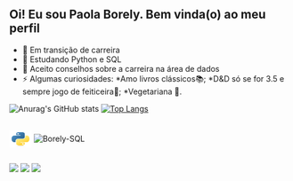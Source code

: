 ## Oi! Eu sou Paola Borely. Bem vinda(o) ao meu perfil

- 🔭 Em transição de carreira
- 🌱 Estudando Python e SQL
- 🤔 Aceito conselhos sobre a carreira na área de dados
- ⚡ Algumas curiosidades:
       *Amo livros clássicos📚;
       *D&D só se for 3.5 e sempre jogo de feiticeira🔮;
       *Vegetariana 🥗.

![Anurag's GitHub stats](https://github-readme-stats.vercel.app/api?username=borely&show_icons=true&theme=synthwave)
[![Top Langs](https://github-readme-stats.vercel.app/api/top-langs/?username=borely&layout=compact&theme=synthwave)](https://github.com/borely/github-readme-stats)
<div style="display: inline_block"><br>
  <img align="center" alt="Borely-Python" height="30" width="40" src="https://raw.githubusercontent.com/devicons/devicon/master/icons/python/python-original.svg">
  <img align="center" alt="Borely-SQL" height="30" width="40" 
src="https://cdn.jsdelivr.net/gh/devicons/devicon/icons/microsoftsqlserver/microsoftsqlserver-plain.svg">
</div>

##

<div>
  <a href="https://instagram.com/itsmepaolaoliveira" target="_blank"><img src="https://img.shields.io/badge/-Instagram-%23E4405F?style=for-the-badge&logo=instagram&logoColor=white" target="_blank"></a> 
  <a href = "mailto:oliveirapaolaj@gmail.com"><img src="https://img.shields.io/badge/-Gmail-%23333?style=for-the-badge&logo=gmail&logoColor=white" target="_blank"></a>
  <a href="https://www.linkedin.com/in/paolajoliveira/" target="_blank"><img src="https://img.shields.io/badge/-LinkedIn-%230077B5?style=for-the-badge&logo=linkedin&logoColor=white" target="_blank"></a> 
</div>
